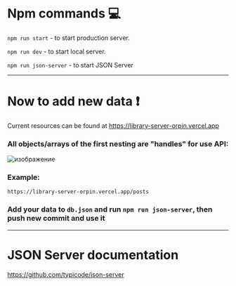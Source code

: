 # Npm commands :computer:

`npm run start` - to start production server.

`npm run dev` - to start local server.

`npm run json-server` - to start JSON Server

---

# Now to add new data :heavy_exclamation_mark:
Current resources can be found at https://library-server-orpin.vercel.app

### All objects/arrays of the first nesting are "handles" for use API:

![изображение](https://github.com/r1zzrvk/library-server/assets/82266287/2f35dd4c-1d62-4b0f-af45-ddcd7cbc46d1)

### Example:
```
https://library-server-orpin.vercel.app/posts 
```

### Add your data to `db.json` and run `npm run json-server`, then push new commit and use it

---

# JSON Server documentation

https://github.com/typicode/json-server
